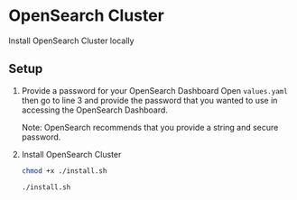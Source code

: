 # OpenSearch Cluster

Install OpenSearch Cluster locally

## Setup

1. Provide a password for your OpenSearch Dashboard
  Open `values.yaml` then go to line 3 and provide the password that you wanted to use in accessing the OpenSearch Dashboard.

    Note: OpenSearch recommends that you provide a string and secure password.

1. Install OpenSearch Cluster

    ```sh
    chmod +x ./install.sh

    ./install.sh
    ```
